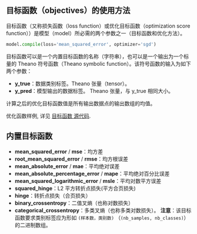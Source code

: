 
## 目标函数（objectives）的使用方法

目标函数（又称损失函数（loss function）或优化目标函数（optimization score function））是模型（model）所必需的两个参数之一（目标函数和优化方法）。

```python
model.compile(loss='mean_squared_error', optimizer='sgd')
```

目标函数可以是一个内置目标函数的名称（字符串），也可以是一个输出为一个标量的 Theano 符号函数（Theano symbolic function）。该符号函数的输入为如下两个参数：

- __y_true__：数据类别标签。Theano 张量（tensor）。
- __y_pred__：模型输出的数据标签。 Theano 张量，与 y_true 相同大小。

计算之后的优化目标函数值是所有输出数据点的输出数组的均值。

优化函数样例, 详见 [目标函数 源代码](https://github.com/fchollet/keras/blob/master/keras/objectives.py).

## 内置目标函数

- __mean_squared_error__ / __mse__：均方差
- __root_mean_squared_error__ / __rmse__：均方根误差
- __mean_absolute_error__ / __mae__：平均绝对误差
- __mean_absolute_percentage_error__ / __mape__：平均绝对百分比误差
- __mean_squared_logarithmic_error__ / __msle__：平均对数平方误差
- __squared_hinge__：L2 平方转折点损失(平方合页损失)
- __hinge__：转折点损失（合页损失）
- __binary_crossentropy__：二值叉熵（也称对数损失） 
- __categorical_crossentropy__：多类叉熵（也称多类对数损失）。 __注意__：该目标函数要求类别标签应为形如 `(样本数，类别数)` （`(nb_samples, nb_classes)`） 的二进制数组。
